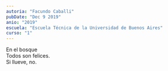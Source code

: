 ```yaml
---
autoria: "Facundo Caballi"
pubDate: "Dec 9 2019"
anio: "2019"
escuela: "Escuela Técnica de la Universidad de Buenos Aires"
curso: "1"
---
```


En el bosque\
Todos son felices.\
Si llueve, no.
